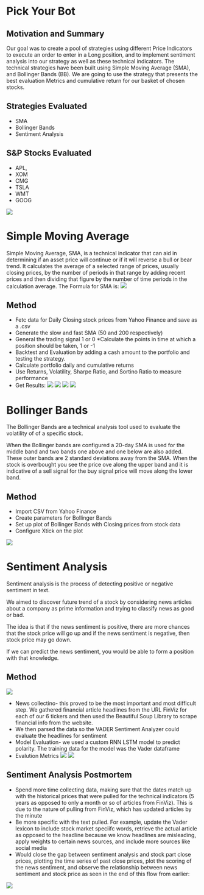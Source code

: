 # Pick Your Bot
## Motivation and Summary
Our goal was to create a pool of strategies using different Price Indicators to execute an order to enter in a Long position, and to implement sentiment analysis into our strategy as well as these technical indicators.
The technical strategies have been built using Simple Moving Average (SMA), and Bollinger Bands (BB).
We are going to use the strategy that presents the best evaluation Metrics and cumulative return for our basket of chosen stocks. 

## Strategies Evaluated
* SMA 
* Bollinger Bands
* Sentiment Analysis

## S&P Stocks Evaluated
* APL, 
* XOM
* CMG
* TSLA
* WMT
* GOOG

![](project_flow.png)

# Simple Moving Average
Simple Moving Average, SMA, is a technical indicator that can aid in determining if an asset price will continue or if it will reverse a bull or bear trend. It calculates the average of a selected range of prices, usually closing prices, by the number of periods in that range by adding recent prices and then dividing that figure by the number of time periods in the calculation average.
The Formula for SMA is:
![](SMA.png)

## Method
* Fetc data for Daily Closing stock prices from Yahoo Finance and save as a .csv
* Generate the slow and fast SMA (50 and 200 respectively)
* General the trading signal 1 or 0
*Calculate the points in time at which a position should be taken, 1 or -1
* Backtest and Evaluation by adding a cash amount to the portfolio and testing the strategy. 
* Calculate portfolio daily and cumulative returns
* Use Returns, Volatility, Sharpe Ratio, and Sortino Ratio to measure performance
* Get Results:
![](graph1.png)
![](graph2.png)
![](graph3.png)
![](SMA_backtesting_Results.png)


# Bollinger Bands
The Bollinger Bands are a technical analysis tool used to evaluate the volatility of of a specific stock.

When the Bollinger bands are configured a 20-day SMA is used for the middle band and two bands one above and one below are also added. These outer bands are 2 standard deviations away from the SMA. When the stock is overbought you see the price ove along the upper band and it is indicative of a sell signal for the buy signal price will move along the lower band.

## Method
* Import CSV from Yahoo Finance
* Create parameters for Bollinger Bands
* Set up plot of Bollinger Bands with Closing prices from stock data
* Configure Xtick on the plot

![](BB.png)

# Sentiment Analysis
Sentiment analysis is the process of detecting positive or negative sentiment in text. 

We aimed to discover future trend of a stock by considering news articles about a company as prime information and trying to classify news as good or bad. 

The idea is that if the news sentiment is positive, there are more chances that the stock price will go up and if the news sentiment is negative, then stock price may go down. 

If we can predict the news sentiment, you would be able to form a position with that knowledge.

## Method
![](saprocess.png)
* News collectino- this proved to be the most important and most difficult step. We gathered financial article headlines from the URL FinViz for each of our 6 tickers and then used the Beautiful Soup Library to scrape financial info from the website.
* We then parsed the data so the VADER Sentiment Analyzer could evaluate the headlines for sentiment
* Model Evaluation- we used a custom RNN LSTM model to predict polarity. The training data for the model was the Vader dataframe
* Evalution Metrics
![](maoutput.png)
![](magraph.png)


## Sentiment Analysis Postmortem
* Spend more time collecting data, making sure that the dates match up with the historical prices that were pulled for the technical indicators (5 years as opposed to only a month or so of articles from FinViz). This is due to the nature of pulling from FinViz, which has updated articles by the minute
* Be more specific with the text pulled. For example, update the Vader lexicon to include stock market speciifc words, retrieve the actual article as opposed to the headline because we know headlines are misleading, apply weights to certain news sources, and include more sources like social media
* Would close the gap between sentiment analysis and stock part close prices, plotting the time series of past close prices, plot the scoring of the news sentiment, and observe the relationship between news sentiment and stock price as seen in the end of this flow from earlier:

![](endflow.png)